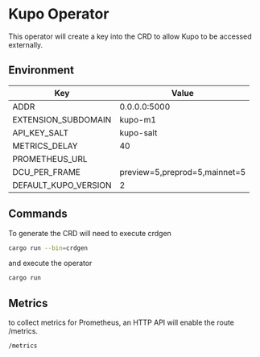 # Kupo Operator

This operator will create a key into the CRD to allow Kupo to be accessed externally.

## Environment

| Key                  | Value                         |
| -------------------- | ----------------------------- |
| ADDR                 | 0.0.0.0:5000                  |
| EXTENSION_SUBDOMAIN  | kupo-m1                       |
| API_KEY_SALT         | kupo-salt                     |
| METRICS_DELAY        | 40                            |
| PROMETHEUS_URL       |                               |
| DCU_PER_FRAME        | preview=5,preprod=5,mainnet=5 |
| DEFAULT_KUPO_VERSION | 2                             |

## Commands

To generate the CRD will need to execute crdgen

```bash
cargo run --bin=crdgen
```

and execute the operator

```bash
cargo run
```

## Metrics

to collect metrics for Prometheus, an HTTP API will enable the route /metrics.

```
/metrics
```
